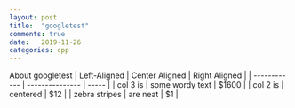 ```yaml
---
layout: post
title:  "googletest"
comments: true
date:   2019-11-26 
categories: cpp 
---
```


About googletest
| Left-Aligned  | Center Aligned  | Right Aligned |
| ------------  | --------------- | ----- |
| col 3 is      | some wordy text | $1600 |
| col 2 is      | centered        |   $12 |
| zebra stripes | are neat        |    $1 |
